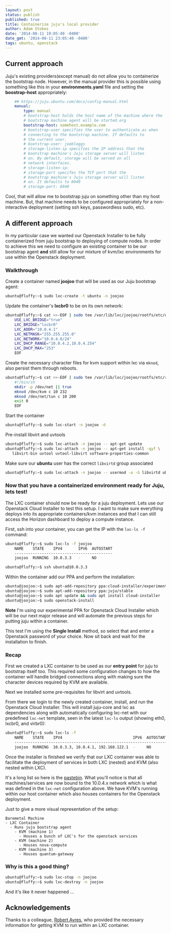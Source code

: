 ```yaml
---
layout: post
status: publish
published: true
title: Containerize juju's local provider
author: Adam Stokes
date: '2014-08-11 19:05:40 -0400'
date_gmt: '2014-08-11 23:05:40 -0400'
tags: ubuntu, openstack
---
```

## Current approach

Juju's existing providers(except manual) do not allow you to containerize the bootstrap node. However, in the manual provider this is possible using something like this in your **environments.yaml** file and setting the **boostrap-host** appropriately:

```yaml
    ## https://juju.ubuntu.com/docs/config-manual.html
    manual:
        type: manual
        # bootstrap-host holds the host name of the machine where the
        # bootstrap machine agent will be started.org
        bootstrap-host: somehost.example.com
        # bootstrap-user specifies the user to authenticate as when
        # connecting to the bootstrap machine. If defaults to
        # the current user.
        # bootstrap-user: joebloggs
        # storage-listen-ip specifies the IP address that the
        # bootstrap machine's Juju storage server will listen
        # on. By default, storage will be served on all
        # network interfaces.
        # storage-listen-ip:
        # storage-port specifes the TCP port that the
        # bootstrap machine's Juju storage server will listen
        # on. It defaults to 8040
        # storage-port: 8040
```

Cool, that will allow me to bootstrap juju on something other than my host machine. But, that machine needs to be configured appropriately for a non-interactive deployment (setting ssh keys, passwordless sudo, etc).

## A different approach

In my particular case we wanted our Openstack Installer to be fully containerized from juju bootstrap to deploying of compute nodes. In order to achieve this we need to configure an existing container to be our bootstrap agent **and** still allow for our mixture of kvm/lxc environments for use within the Openstack deployment.

### Walkthrough

Create a container named **joojoo** that will be used as our Juju bootstrap agent:

```bash
ubuntu@fluffy:~$ sudo lxc-create -t ubuntu -n joojoo
```

Update the container's **lxcbr0** to be on its own network:

```bash
ubuntu@fluffy:~$ cat >>-EOF | sudo tee /var/lib/lxc/joojoo/rootfs/etc/default/lxc-net
    USE_LXC_BRIDGE="true"
    LXC_BRIDGE="lxcbr0"
    LXC_ADDR="10.0.4.1"
    LXC_NETMASK="255.255.255.0"
    LXC_NETWORK="10.0.4.0/24"
    LXC_DHCP_RANGE="10.0.4.2,10.0.4.254"
    LXC_DHCP_MAX="253"
    EOF
```

Create the necessary character files for kvm support within lxc via `mknod`, also persist them through reboots.

```bash
ubuntu@fluffy:~$ cat >>-EOF | sudo tee /var/lib/lxc/joojoo/rootfs/etc/rc.local
    #!/bin/sh
    mkdir -p /dev/net || true
    mknod /dev/kvm c 10 232
    mknod /dev/net/tun c 10 200
    exit 0
    EOF
```

Start the container

```bash
ubuntu@fluffy:~$ sudo lxc-start -n joojoo -d
```

Pre-install libvirt and uvtools

```bash
ubuntu@fluffy:~$ sudo lxc-attach -n joojoo -- apt-get update
ubuntu@fluffy:~$ sudo lxc-attach -n joojoo -- apt-get install -qyf \
   libvirt-bin uvtool uvtool-libvirt software-properties-common
```
Make sure our **ubuntu** user has the correct `libvirtd` group associated

```bash
ubuntu@fluffy:~$ sudo lxc-attach -n joojoo -- usermod -a -G libvirtd ubuntu
```

### Now that you have a containerized environment ready for Juju, lets test!

The LXC container should now be ready for a juju deployment. Lets use our Openstack Cloud Installer to test this setup. I want to make sure everything deploys into its appropriate containers/kvm instances and that I can still access the Horizon dashboard to deploy a compute instance.

First, ssh into your container, you can get the IP with the `lxc-ls -f` command:

```bash
ubuntu@fluffy:~$ sudo lxc-ls -f joojoo
    NAME    STATE    IPV4       IPV6  AUTOSTART
    -------------------------------------------
    joojoo  RUNNING  10.0.3.3   -     NO

ubuntu@fluffy:~$ ssh ubuntu@10.0.3.3
```

Within the container add our PPA and perform the installation:

```bash
ubuntu@joojoo:~$ sudo apt-add-repository ppa:cloud-installer/experimental
ubuntu@joojoo:~$ sudo apt-add-repository ppa:juju/stable
ubuntu@joojoo:~$ sudo apt update && sudo apt install cloud-installer
ubuntu@joojoo:~$ sudo openstack-install
```

**Note** I'm using our experimental PPA for Openstack Cloud Installer which will be our next major release and will automate the previous steps for putting juju within a container.

This test I'm using the **Single Install** method, so select that and enter a Openstack password of your choice. Now sit back and wait for the installation to finish.

### Recap

First we created a LXC container to be used as our **entry point** for juju to bootstrap itself too. This required some configuration changes to how the container will handle bridged connections along with making sure the character devices required by KVM are available.

Next we installed some pre-requisites for libvirt and uvtools.

From there we login to the newly created container, install, and run the Openstack Cloud Installer. This will install juju-core and lxc as dependencies along with automatically configuring lxc-net with our predefined `lxc-net` template, seen in the latest `lxc-ls` output (showing eth0, lxcbr0, and virbr0):

```bash
ubuntu@fluffy:~$ sudo lxc-ls -f
    NAME    STATE    IPV4                               IPV6  AUTOSTART  
    -------------------------------------------------------------------
    joojoo  RUNNING  10.0.3.3, 10.0.4.1, 192.168.122.1  -     NO
```

Once the installer is finished we verify that our LXC container was able to facilitate the deployment of services in both LXC (nested) and KVM (also nested within LXC).

It's a long list so here is the [pastebin](http://paste.ubuntu.com/8021230/). What you'll notice is that all machines/services are now bound to the 10.0.4.x network which is what was defined in the `lxc-net` configuration above. We have KVM's running within our host container which also houses containers for the Openstack deployment.

Just to give a more visual representation of the setup:

```
Baremetal Machine
- LXC Container
  - Runs juju bootstrap agent
    - KVM (machine 1)
      - Houses a bunch of LXC's for the openstack services
    - KVM (machine 2)
      - Houses nova-compute
    - KVM (machine 3)
      - Houses quantum-gateway
```

### Why is this a good thing?

```bash
ubuntu@fluffy:~$ sudo lxc-stop -n joojoo
ubuntu@fluffy:~$ sudo lxc-destroy -n joojoo
```

And it's like it never happened ...

## Acknowledgements

Thanks to a colleague, [Robert Ayres](http://voices.canonical.com/robert.ayres/), who provided the necessary information for getting KVM to run within an LXC container.
